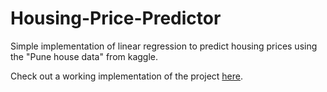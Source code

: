 # Housing-Price-Predictor
Simple implementation of linear regression to predict housing prices using the "Pune house data" from kaggle.

Check out a working implementation of the project [here](https://punehousingpricepredictor.herokuapp.com/).

